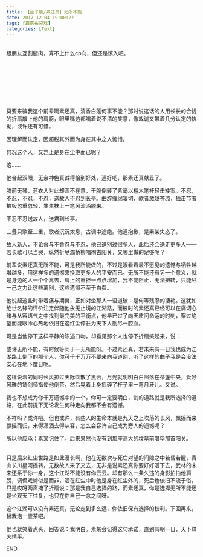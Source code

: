 ```yaml
---
title: 【金子陵/素还真】无所不能
date: 2017-12-04 19:00:27
tags: [霹雳布袋戏]
categories: [Text]
---
```


<p dir="ltr"  ><br />跟朋友互割腿肉，算不上什么cp向，但还是慎入吧。<br /><br /><br /><br /><br /><br /><br /><br /></p> 
<p dir="ltr"  >莫要来骗我这个前辈啊素还真，清香白莲何事不能？那时说这话的人用长长的合拢的折扇敲上他的肩膀，眼里嘴边都噙着说不清的笑意，像戏谑又带着几分认定的执拗，或许还有可惜。</p> 
<p dir="ltr"  >因理解而认定，因超脱其外而为身在其中之人惋惜。</p> 
<p dir="ltr"  >何况这个人，又岂止是身在尘中而已呢？</p> 
<p dir="ltr"  >这……</p> 
<p dir="ltr"  >他合起双眼，无奈神色真诚得恰到好处，道好吧，那素还真献丑了。</p> 
<p dir="ltr"  >膝前无琴，蓝衣人对此却浑不在意，干脆倒转了紫毫以檀木笔杆轻击矮案。不忍，不忍，不忍，不忍，送故人不忍到长亭。曲辞缠绵凄切，歌者激越苍凉，独击节者拍板忽重忽轻，生生抹上一笔风流洒脱来。</p> 
<p dir="ltr"  >不忍不忍送故人，送君到长亭。</p> 
<p dir="ltr"  >三叠只歌至二重，歌者沉沉太息，古调中途绝。他道抱歉，是素某失态了。</p> 
<p dir="ltr"  >故人新人，不论舍与不舍忍与不忍，他已送别过很多人，此后还会送走更多人——若长歌可以当哭，纵然折尽灞桥柳唱彻古阳关，又哪里做的足够呢？</p> 
<p dir="ltr"  >前辈说素还真无所不能，可是我所能做的，不过是眼看着最不愿见的遗憾与牺牲越增越多，用这样多的遗憾来换取更多人的平安而已。无所不能还有另一个意义，就是身边的人一个个离去，肩上的重担一点点增加，我不能阻止，无法扭转，只能尽一己之力让这些离别，这些遗憾不至于白费。</p> 
<p dir="ltr"  >他说起这些时带着痛与期冀，正如对坐那人一语道破：是何等残忍的凄艳。这犹如绝世名锋的评价注定伴随他永无止境的江湖路，而彼时的素还真已经可以在痛切心绪与从容语气之中找到最完美的平衡点，他早已过了向天质问命运的时刻，穿过绝望而能眼冷心热地依旧在这红尘停驻为天下人剖尽一腔血。</p> 
<p dir="ltr"  >可是当他停下这样平静的陈述口吻，却看见那个人也停下折扇笑起来，说：</p> 
<p dir="ltr"  >或许无所不能，有时候等同于一无所能呀。不过素还真，若未来有一日我也成为江湖路上倒下的那个人，你可千千万万不要来向我道别，听了这样的曲子我是会没法安心在地下度日呢。</p> 
<p dir="ltr"  >这样说着的同时长风掠过天际吹散了黑云，月光就明明白白照落在茶盏中央，爱好风雅的铸剑师指使他倒茶，然后晃着上身摇碎了杯子里一弯月牙儿。又说。</p> 
<p dir="ltr"  >我也不想成为你千万遗憾中的一个，你可一定要明白，剑的道路就是我所选择的道路，在此前提下无论发生何种走向我都不会有遗憾。</p> 
<p dir="ltr"  >不祥吗？或许吧。但也或许，有些人的生命本就是九天之上吹落的长风，飘摇而来飘摇而归，来得潇洒去得从容，怎么会容许自己成为旁人的遗憾呢？</p> 
<p dir="ltr"  >所以他应承：素某记住了。后来果然也没有到那座高大的坟墓前唱毕那首阳关。<br /><br /></p> 
<p dir="ltr"  >只是后来红尘世路是如此漫长啊，他在无数次与死亡对望的间隙之中若昏若醒，青山长川星河摇转，无数故人来了又去，无非是说素还真你要好好活下去，武林的未来还系于你一身，这个江湖不能没有你云云。却有那么一条久违的身影拍拍他肩膀，调侃戏谑似是而非，活在红尘中时他是身在红尘外的，死后也依旧不流于俗，只是哎呀两声掩了折扇说：那是我自己选择的路，而素还真，你是选择无所不能还是坐观天下往复，也只在你自己一念之间呀。</p> 
<p dir="ltr"  >这个江湖可以没有素还真，无论走到多么远，你依旧保有选择的权利。下回再来，替我泡一壶茶吧。</p> 
<p dir="ltr"  >他也就笑着点头，回答说：我明白。素某会记得这句承诺，直到有朝一日，天下烽火靖平。</p> 
<p dir="ltr"  >END.</p>